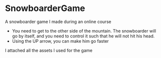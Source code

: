 # SnowboarderGame
A snowboarder game I made during an online course

- You need to get to the other side of the mountain. The snowboarder will go by itself, and you need to control it such that he will not hit his head.
- Using the UP arrow, you can make him go faster

I attached all the assets I used for the game
